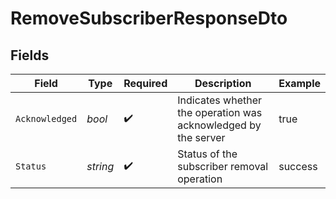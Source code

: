 # RemoveSubscriberResponseDto


## Fields

| Field                                                          | Type                                                           | Required                                                       | Description                                                    | Example                                                        |
| -------------------------------------------------------------- | -------------------------------------------------------------- | -------------------------------------------------------------- | -------------------------------------------------------------- | -------------------------------------------------------------- |
| `Acknowledged`                                                 | *bool*                                                         | :heavy_check_mark:                                             | Indicates whether the operation was acknowledged by the server | true                                                           |
| `Status`                                                       | *string*                                                       | :heavy_check_mark:                                             | Status of the subscriber removal operation                     | success                                                        |
